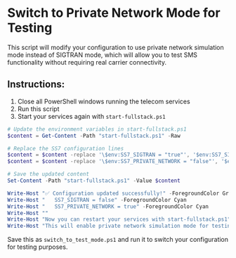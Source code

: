 # Switch to Private Network Mode for Testing

This script will modify your configuration to use private network simulation mode instead of SIGTRAN mode, which will allow you to test SMS functionality without requiring real carrier connectivity.

## Instructions:

1. Close all PowerShell windows running the telecom services
2. Run this script
3. Start your services again with `start-fullstack.ps1`

```powershell
# Update the environment variables in start-fullstack.ps1
$content = Get-Content -Path "start-fullstack.ps1" -Raw

# Replace the SS7 configuration lines
$content = $content -replace '\$env:SS7_SIGTRAN = "true"', '$env:SS7_SIGTRAN = "false"'
$content = $content -replace '\$env:SS7_PRIVATE_NETWORK = "false"', '$env:SS7_PRIVATE_NETWORK = "true"'

# Save the updated content
Set-Content -Path "start-fullstack.ps1" -Value $content

Write-Host "✅ Configuration updated successfully!" -ForegroundColor Green
Write-Host "   SS7_SIGTRAN = false" -ForegroundColor Cyan
Write-Host "   SS7_PRIVATE_NETWORK = true" -ForegroundColor Cyan
Write-Host ""
Write-Host "Now you can restart your services with start-fullstack.ps1" -ForegroundColor Yellow
Write-Host "This will enable private network simulation mode for testing" -ForegroundColor Yellow
```

Save this as `switch_to_test_mode.ps1` and run it to switch your configuration for testing purposes.